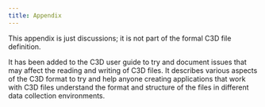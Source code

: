```yaml
---
title: Appendix
---
```


This appendix is just discussions; it is not part of the formal C3D file definition.

It has been added to the C3D user guide to try and document issues that may affect the reading and writing of C3D files.  It describes various aspects of the C3D format to try and help anyone creating applications that work with C3D files understand the format and structure of the files in different data collection environments.
